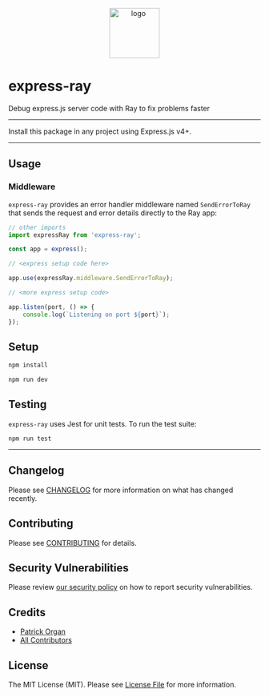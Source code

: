 <p align="center">
    <img src="https://user-images.githubusercontent.com/5508707/158069694-dcb255a4-b60c-4cfb-be9d-aa39464d3e91.png" alt="logo" height="100" />
</p>


# express-ray

Debug express.js server code with Ray to fix problems faster

---

Install this package in any project using Express.js v4+.

---

## Usage

### Middleware

`express-ray` provides an error handler middleware named `SendErrorToRay` that sends the request and error details directly to the Ray app:

```js
// other imports
import expressRay from 'express-ray';

const app = express();

// <express setup code here>

app.use(expressRay.middleware.SendErrorToRay);

// <more express setup code>

app.listen(port, () => {
    console.log(`Listening on port ${port}`);
});
```

## Setup

```bash
npm install

npm run dev
```

## Testing

`express-ray` uses Jest for unit tests.  To run the test suite:

`npm run test`

---

## Changelog

Please see [CHANGELOG](CHANGELOG.md) for more information on what has changed recently.

## Contributing

Please see [CONTRIBUTING](.github/CONTRIBUTING.md) for details.

## Security Vulnerabilities

Please review [our security policy](../../security/policy) on how to report security vulnerabilities.

## Credits

- [Patrick Organ](https://github.com/patinthehat)
- [All Contributors](../../contributors)

## License

The MIT License (MIT). Please see [License File](LICENSE) for more information.
